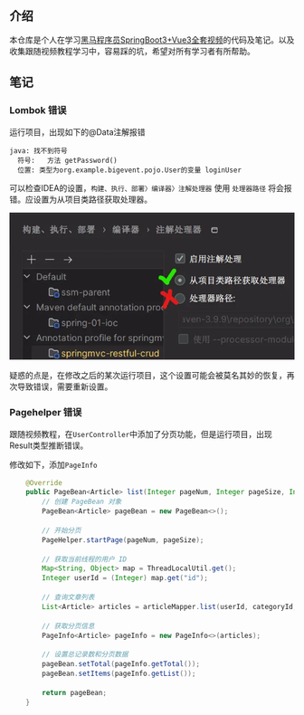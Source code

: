 ## 介绍

本仓库是个人在学习[黑马程序员SpringBoot3+Vue3全套视频](https://www.bilibili.com/video/BV14z4y1N7pg/?share_source=copy_web&vd_source=b91af0127331bb4444b9388984a23393)的代码及笔记。以及收集跟随视频教程学习中，容易踩的坑，希望对所有学习者有所帮助。

## 笔记

### Lombok 错误

运行项目，出现如下的@Data注解报错

```shell
java: 找不到符号
  符号:   方法 getPassword()
  位置: 类型为org.example.bigevent.pojo.User的变量 loginUser
```

可以检查IDEA的设置，`构建、执行、部署〉编译器〉注解处理器` 使用 `处理器路径` 将会报错。应设置为从项目类路径获取处理器。

![img.png](assets/img.png)

疑惑的点是，在修改之后的某次运行项目，这个设置可能会被莫名其妙的恢复，再次导致错误，需要重新设置。

### Pagehelper 错误

跟随视频教程，在`UserController`中添加了分页功能，但是运行项目，出现Result类型推断错误。

修改如下，添加`PageInfo`

```java
    @Override
    public PageBean<Article> list(Integer pageNum, Integer pageSize, Integer categoryId, String state) {
        // 创建 PageBean 对象
        PageBean<Article> pageBean = new PageBean<>();

        // 开始分页
        PageHelper.startPage(pageNum, pageSize);

        // 获取当前线程的用户 ID
        Map<String, Object> map = ThreadLocalUtil.get();
        Integer userId = (Integer) map.get("id");

        // 查询文章列表
        List<Article> articles = articleMapper.list(userId, categoryId, state);

        // 获取分页信息
        PageInfo<Article> pageInfo = new PageInfo<>(articles);

        // 设置总记录数和分页数据
        pageBean.setTotal(pageInfo.getTotal());
        pageBean.setItems(pageInfo.getList());

        return pageBean;
    }
```
